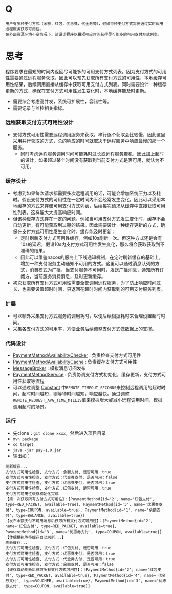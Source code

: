 # Q

```
用户有多种支付方式（余额，红包，优惠券，代金券等），假如每种支付方式需要通过实时调用远程服务获取可用性。
在外部资源环境不变情况下，请设计程序以最短响应时间获得尽可能多的可用支付方式列表。
```

# 思考

程序要求在最短的时间内返回尽可能多的可用支付方式列表。因为支付方式的可用性需要通过远程服务获取，因此可以预先获取所有支付方式的可用性，本地缓存可用性结果，后续调用直接从缓存中获取可用支付方式列表。同时需要设计一种缓存更新的方式，确保在支付方式可用性发生变化时，本地缓存能及时更新。
- 需要综合考虑高并发，系统可扩展性，容错性等。
- 需要记录与监控相关指标。

### 远程获取支付方式可用性设计

- 支付方式可用性需要远程调用服务来获取，串行逐个获取会比较慢，因此这里采用并行获取的方式，总的响应的时间就取决于远程服务中响应最慢的那一个服务。
    - 同时考虑远程服务调用时间可能耗时过长或远程服务宕机，因此加上超时的设计，如果超过某个时间没有获取到当前支付方式是否可用，就认为不可用。

### 缓存设计

- 考虑到如果每次请求都需要多次远程调用的话，可能会增加系统压力以及耗时。假设支付方式的可用性在一定时间内不会经常发生变化，因此可以采用本地缓存的方式来存储可用支付方式列表，后续每次请求从缓存中直接获取可用性列表。这样能大大提高响应时间。
- 但该种缓存方式存在一定的问题，例如当可用支付方式发生变化时，缓存不会自动更新，有可能获取到过期的结果。因此需要设计一种缓存更新的方式，确保在支付方式可用性发生变化时，缓存能及时更新：
    - 定时刷新支付方式可用性缓存，例如10s刷新一次。但这种方式还是会有10s的延迟，假设10s内支付方式可用性发生变化，那么将会获取获取到不准确的结果。
    - 因此可以借鉴nacos的服务上下线通知机制，在定时刷新缓存的基础上，增加一种支付服务主动通知不可用的方式。这里可以通过消息队列的方式，消费模式为广播，当支付服务不可用时，发送广播消息，通知所有订阅方，当前服务消费消息，及时更新缓存。
- 初次获取所有支付方式可用性需要全部调用远程服务，为了防止响应时间过长，也需要设置超时时间，只返回在超时时间内获取到的可用支付服务列表。

### 扩展

- 可以额外采集支付方式服务的调用耗时，以便后续根据耗时来合理设置超时时间。
- 采集各支付方式的可用率，方便业务后续调整支付方式做数据上的支撑。

### 代码设计

- [PaymentMethodAvailabilityChecker](src%2Fmain%2Fjava%2Fcom%2Fant%2Fchecker%2FPaymentMethodAvailabilityChecker.java) :
  负责检查支付方式可用性
- [PaymentMethodAvailabilityCache](src%2Fmain%2Fjava%2Fcom%2Fant%2Fcache%2FPaymentMethodAvailabilityCache.java) :
  负责缓存支付方式可用性
- [MessageBroker](src%2Fmain%2Fjava%2Fcom%2Fant%2Fmq%2FMessageBroker.java) : 模拟消息订阅发布
- [PaymentMethodService](src%2Fmain%2Fjava%2Fcom%2Fant%2Fpay%2FPaymentMethodService.java) :
  负责协调支付方式初始化，缓存更新，支付方式可用性获取等流程
- 可以通过调整 [Constant](src%2Fmain%2Fjava%2Fcom%2Fant%2FConstant.java) 中`REMOTE_TIMEOUT_SECONDS`来控制远程调用的超时时间，超时时间越短，则等待时间越短，响应越快。通过调整`REMOTE_REQUEST_AVG_TIME_MILLIS`值来模拟增大或减小远程调用时间，模拟调用超时的场景。

### 运行

- 先clone：`git clone xxxx`，然后进入项目目录
- `mvn package`
- `cd target`
- `java -jar pay-1.0.jar`
- 输出如：
```
刷新缓存...
支付方式可用性检查, 支付方式：余额支付, 是否可用：true 
支付方式可用性检查, 支付方式：代金券支付, 是否可用：false 
支付方式可用性检查, 支付方式：优惠券支付, 是否可用：true 
支付方式可用性检查, 支付方式：红包支付, 是否可用：true 
支付方式可用性缓存初始化完成
【第一次获取所有支付方式可用性】：[PaymentMethod{id='2', name='红包支付', type=RED_PACKET, available=true}, PaymentMethod{id='3', name='优惠券支付', type=COUPON, available=true}, PaymentMethod{id='1', name='余额支付', type=BALANCE, available=true}]
【发布余额支付不可用消息后获取所有支付方式可用性】：[PaymentMethod{id='2', name='红包支付', type=RED_PACKET, available=true}, PaymentMethod{id='3', name='优惠券支付', type=COUPON, available=true}]
【休眠模拟等待缓存自动刷新...】
刷新缓存...
支付方式可用性检查, 支付方式：红包支付, 是否可用：true 
支付方式可用性检查, 支付方式：优惠券支付, 是否可用：true 
支付方式可用性检查, 支付方式：代金券支付, 是否可用：true 
支付方式可用性检查, 支付方式：余额支付, 是否可用：false 
【缓存自动刷新后获取所有支付方式可用性】：[PaymentMethod{id='2', name='红包支付', type=RED_PACKET, available=true}, PaymentMethod{id='4', name='代金券支付', type=VOUCHER, available=true}, PaymentMethod{id='3', name='优惠券支付', type=COUPON, available=true}]
```